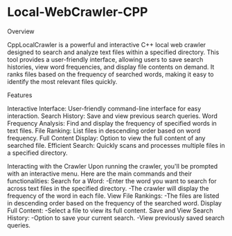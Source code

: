 # Local-WebCrawler-CPP

Overview


CppLocalCrawler is a powerful and interactive C++ local web crawler designed to search and analyze text files within a specified directory. This tool provides a user-friendly interface, allowing users to save search histories, view word frequencies, and display file contents on demand. It ranks files based on the frequency of searched words, making it easy to identify the most relevant files quickly.

Features


Interactive Interface: User-friendly command-line interface for easy interaction.
Search History: Save and view previous search queries.
Word Frequency Analysis: Find and display the frequency of specified words in text files.
File Ranking: List files in descending order based on word frequency.
Full Content Display: Option to view the full content of any searched file.
Efficient Search: Quickly scans and processes multiple files in a specified directory.

Interacting with the Crawler
Upon running the crawler, you'll be prompted with an interactive menu. Here are the main commands and their functionalities:
Search for a Word:
   -Enter the word you want to search for across text files in the specified directory.
   -The crawler will display the frequency of the word in each file.
View File Rankings:
   -The files are listed in descending order based on the frequency of the searched word.
Display Full Content:
   -Select a file to view its full content.
Save and View Search History:
   -Option to save your current search.
   -View previously saved search queries.
